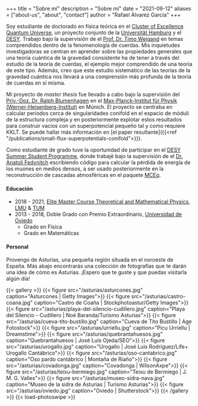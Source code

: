 +++
title = "Sobre mí"
description = "Sobre mí"
date = "2021-09-12"
aliases = ["about-us", "about", "contact"]
author = "Rafael Álvarez García"
+++

Soy estudiante de doctorado en física teórica en el [Cluster of Excellence Quantum Universe](https://www.qu.uni-hamburg.de/), un proyecto conjunto de la [Universität Hamburg](https://www.uni-hamburg.de/en.html) y el [DESY](https://www.desy.de/index_eng.html). Trabajo bajo la supervisión de el [Prof. Dr. Timo Weigand](https://unith.desy.de/research/strings/weigand) en temas comprendidos dentro de la fenomenología de cuerdas. Mis inquietudes investigadoras se centran en aprender sobre las propiedades generales que una teoría cuántica de la gravedad consistente ha de tener a través del estudio de la teoría de cuerdas, el ejemplo mejor comprendido de una teoría de este tipo. Además, creo que este estudio sistemático de las teorías de la gravedad cuántica nos llevará a una comprensión más profunda de la teoría de cuerdas en sí misma.

Mi proyecto de *master thesis* fue llevado a cabo bajo la supervisión del [Priv.-Doz.  Dr.  Ralph Blumenhagen](https://wwwth.mpp.mpg.de/members/blumenha/) en el [Max-Planck-Institut für Physik (Werner-Heisenberg-Institut)](https://www.mpp.mpg.de/) en Múnich. El proyecto se centraba en calcular periodos cerca de singularidades conifold en el espacio de móduli de la estructura compleja y en posteriormente explotar estos resultados para construir vacíos con un superpotencial pequeño tal y como requiere KKLT. Se puede hallar más información en [el paper resultante]({{<ref "/publications/small-flux-superpotentials-conifold">}}).

Como estudiante de grado tuve la oportunidad de participar en el [DESY Summer Student Programme](https://summerstudents.desy.de/), donde trabajé bajo la supervisión de el [Dr. Anatoli Fedynitch](https://afedynitch.netlify.app/) escribiendo código para calcular la pérdida de energía de los muones en medios densos, a ser usado posteriormente en la reconstrucción de cascadas atmosféricas en el paquete [MCEq](https://github.com/afedynitch/MCEq).

#### Educación

- 2018 - 2021, [Elite Master Course Theoretical and Mathematical Physics](https://www.theorie.physik.uni-muenchen.de/TMP/), [LMU](https://www.lmu.de/en/) & [TUM](https://www.tum.de/en)
- 2013 - 2018, Doble Grado con Premio Extraordinario, [Universidad de Oviedo](https://www.uniovi.es/en/inicio)
  - Grado en Física
  - Grado en Matemáticas

#### Personal

Provengo de Asturias, una pequeña región situada en el noroeste de España. Más abajo encontrarás una colección de fotografías que te darán una idea de cómo es Asturias. ¡Espero que te guste y que puedas visitarla algún día!

{{< gallery >}}
  {{< figure src="/asturias/asturcones.jpg" caption="Asturcones | Getty Images">}}
  {{< figure src="/asturias/castro-coana.jpg" caption="Castro de Coaña | Stockphotoastur/Getty Images">}}
  {{< figure src="/asturias/playa-del-silencio-cudillero.jpg" caption="Playa del Silencio - Cudillero | Noé Baranda/Turismo Asturias">}}
  {{< figure src="/asturias/cueva-tito-bustillo.jpg" caption="Cueva de Tito Bustillo | Age Fotostock">}}
  {{< figure src="/asturias/urriellu.jpg" caption="Picu Urriellu | Dreamstime">}}
  {{< figure src="/asturias/quebrantahuesos.jpg" caption="Quebrantahuesos | José Luis Ojeda/SEO">}}
  {{< figure src="/asturias/urogallo.jpg" caption="Urogallo | José Luis Rodríguez/Life+ Urogallo Cantábrico">}}
  {{< figure src="/asturias/oso-cantabrico.jpg" caption="Oso pardo cantábrico | Montaña de Riaño">}}
  {{< figure src="/asturias/covadonga.jpg" caption="Covadonga | WilsonAxpe">}}
  {{< figure src="/asturias/teixu-bermiego.jpg" caption="Teixu de Bermiego | J. M. G. Valles">}}
  {{< figure src="/asturias/museo-sidra-nava.jpg" caption="Museo de la sidra de Asturias | Turismo Asturias">}}
  {{< figure src="/asturias/oviedo.jpg" caption="Oviedo | Shutterstock">}}
{{< /gallery >}} {{< load-photoswipe >}}

